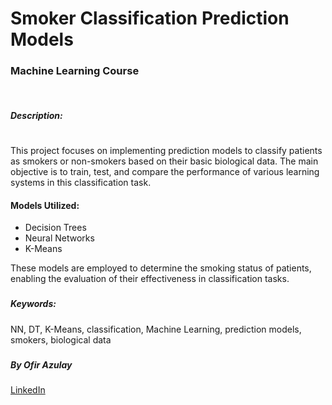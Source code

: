 
# Smoker Classification Prediction Models

### Machine Learning Course


<br/>

##### Description: 
# 
This project focuses on implementing prediction models to classify patients as smokers or non-smokers based on their basic biological data. 
The main objective is to train, test, and compare the performance of various learning systems in this classification task.

#### Models Utilized:

- Decision Trees
- Neural Networks
- K-Means

These models are employed to determine the smoking status of patients, enabling the evaluation of their effectiveness in classification tasks.
<br/>
   
###
##### Keywords: 
NN, DT, K-Means, classification, Machine Learning, prediction models, smokers, biological data
###

##### By Ofir Azulay
[LinkedIn](https://www.linkedin.com/in/ofir-azulay/)
##
